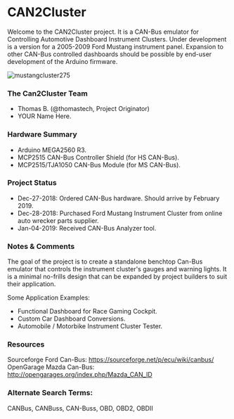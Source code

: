 # CAN2Cluster 
Welcome to the CAN2Cluster project. It is a CAN-Bus emulator for Controlling Automotive Dashboard Instrument Clusters. Under development is a version for a 2005-2009 Ford Mustang instrument panel. Expansion to other CAN-Bus controlled dashboards should be possible by end-user development of the Arduino firmware.

![mustangcluster275](https://user-images.githubusercontent.com/10354989/50655679-b7a95a00-0f45-11e9-8c29-e3e9a20487e5.jpg)

### The Can2Cluster Team
* Thomas B. (@thomastech, Project Originator)
* YOUR Name Here.

### Hardware Summary
* Arduino MEGA2560 R3.
* MCP2515 CAN-Bus Controller Shield (for HS CAN-Bus).
* MCP2515/TJA1050 CAN-Bus Module (for MS CAN-Bus).

### Project Status
* Dec-27-2018: Ordered CAN-Bus hardware. Should arrive by February 2019.
* Dec-28-2018: Purchased Ford Mustang Instrument Cluster from online auto wrecker parts supplier.
* Jan-04-2019: Received CAN-Bus Analyzer tool.

### Notes & Comments
The goal of the project is to create a standalone benchtop Can-Bus emulator that controls the instrument cluster's gauges and warning lights. It is a minimal no-frills design that can be expanded by project builders to suit their application.

Some Application Examples: 
- Functional Dashboard for Race Gaming Cockpit.
- Custom Car Dashboard Conversions.
- Automobile / Motorbike Instrument Cluster Tester.

### Resources
Sourceforge Ford Can-Bus: https://sourceforge.net/p/ecu/wiki/canbus/  
OpenGarage Mazda Can-Bus: http://opengarages.org/index.php/Mazda_CAN_ID 

### Alternate Search Terms:
CANBus, CANBuss, CAN-Buss, OBD, OBD2, OBDII

